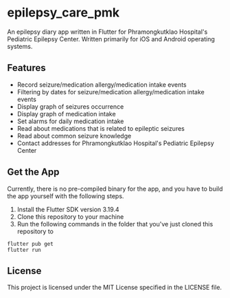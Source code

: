 # epilepsy_care_pmk

An epilepsy diary app written in Flutter for Phramongkutklao Hospital's Pediatric Epilepsy Center. Written primarily for iOS and Android operating systems.

## Features
- Record seizure/medication allergy/medication intake events
- Filtering by dates for seizure/medication allergy/medication intake events
- Display graph of seizures occurrence
- Display graph of medication intake
- Set alarms for daily medication intake
- Read about medications that is related to epileptic seizures
- Read about common seizure knowledge
- Contact addresses for Phramongkutklao Hospital's Pediatric Epilepsy Center

## Get the App
Currently, there is no pre-compiled binary for the app, and you have to build the app yourself with the following steps.
1. Install the Flutter SDK version 3.19.4
2. Clone this repository to your machine
3. Run the following commands in the folder that you've just cloned this repository to
```
flutter pub get
flutter run
```

## License
This project is licensed under the MIT License specified in the LICENSE file.
